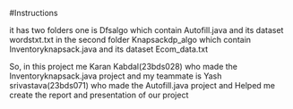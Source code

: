 


#Instructions


it has two folders one is Dfsalgo  which contain  Autofill.java and its dataset wordstxt.txt
in the second folder Knapsackdp_algo which contain Inventoryknapsack.java and its dataset  Ecom_data.txt 

So, in this project me Karan Kabdal(23bds028) who made the Inventoryknapsack.java project and  my teammate is Yash srivastava(23bds071) who made the Autofill.java project and Helped me create the report and presentation of our project
